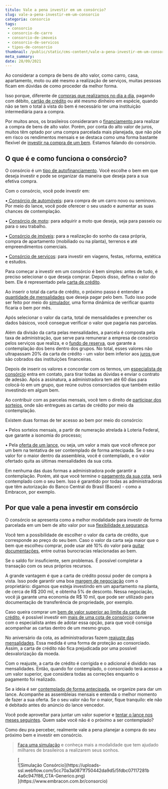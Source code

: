 ```yaml
---
titulo: Vale a pena investir em um consórcio?
slug: vale-a-pena-investir-em-um-consorcio
categoria: consorcio
tags:
 - consorcio
 - consorcio-de-carro
 - consorcio-de-imoveis
 - consorcio-de-servicos
 - tipos-de-consorcio
thumbnail: /public/static/cms-content/vale-a-pena-investir-em-um-consorcio.jpg
meta_summary: 
date: 28/09/2021
---
```

Ao considerar a compra de bens de alto valor, como carro, casa, apartamento, moto ou até mesmo a realização de serviços, muitas pessoas ficam em dúvidas de como proceder da melhor forma.

Isso porque, diferente de [compras que realizamos no dia a dia](https://www.embracon.com.br/blog/como-economizar-nas-contas-de-casa-em-tempos-de-crise-economica), pagando com débito, [cartão de crédito](https://www.embracon.com.br/blog/divida-de-cartao-de-credito-como-sair-dela-e-nao-entrar-mais) ou até mesmo dinheiro em espécie, quando não se tem o total à vista do bem é necessário ter uma instituição intermediária para a compra.

Por muitos anos, os brasileiros consideraram o [financiamento ](https://www.embracon.com.br/blog/financiamento-ou-consorcio-o-que-e-melhor-na-compra-de-um-imovel)para realizar a compra de bens de alto valor. Porém, por conta do alto valor de juros, muitos têm optado por uma compra parcelada mais planejada, que não põe em risco os rendimentos mensais e se destaca como uma forma bastante flexível de [investir na compra de um bem](https://www.embracon.com.br/blog/8-motivos-que-comprovam-que-consorcio-e-investimento). Estamos falando do consórcio.

O que é e como funciona o consórcio?
------------------------------------

O consórcio é um [tipo de autofinanciamento](https://www.embracon.com.br/blog/autofinanciamento-o-que-e-e-como-um-consorcio-pode-ajuda-lo). Você escolhe o bem em que deseja investir e pode se organizar da maneira que deseja para a sua efetiva compra.

Com o consórcio, você pode investir em:

 •[ Consórcio de automóveis](https://www.embracon.com.br/blog/guia-completo-para-a-compra-do-primeiro-carro): para compra de um carro novo ou seminovo. Por meio do lance, você pode oferecer o seu usado e aumentar as suas chances de contemplação.

 • [Consórcio de moto](https://www.embracon.com.br/blog/guia-completo-de-como-comprar-uma-moto-com-consorcio): para adquirir a moto que deseja, seja para passeio ou para o seu trabalho.

 • [Consórcio de imóveis](https://www.embracon.com.br/blog/guia-completo-consorcio-imobiliario): para a realização do sonho da casa própria, compra de apartamento (mobiliado ou na planta), terrenos e até empreendimentos comerciais.

 • [Consórcio de serviços](https://www.embracon.com.br/blog/consorcio-de-servicos-tudo-o-que-voce-precisa-saber-sobre-o-assunto): para investir em viagens, festas, reforma, estética e estudos.

Para começar a investir em um consórcio é bem simples: antes de tudo, é preciso selecionar o que deseja comprar. Depois disso, defina o valor do bem. Ele é representado pela [carta de crédito](https://www.embracon.com.br/blog/tudo-o-que-voce-precisa-saber-sobre-a-carta-de-credito-de-consorcios).

Ao inserir o total da carta de crédito, o próximo passo é entender a [quantidade de mensalidades](https://www.embracon.com.br/blog/11-coisas-que-voce-precisa-saber-sobre-a-parcela-do-consorcio) que deseja pagar pelo bem. Tudo isso pode ser feito por meio do [simulador](https://www.embracon.com.br/blog/entenda-a-importancia-de-fazer-uma-simulacao-antes-de-contratar-um-consorcio), uma forma dinâmica de verificar quanto ficaria o bem por mês.

Após selecionar o valor da carta, total de mensalidades e preencher os dados básicos, você consegue verificar o valor que pagaria nas parcelas.

Além da divisão da carta pelas mensalidades, a parcela é composta pela taxa de administração, que serve para remunerar a empresa de consórcio pelos serviços que realiza, e o [fundo de reserva](https://www.embracon.com.br/blog/entenda-como-funciona-a-devolucao-do-fundo-de-reserva), que garante a contemplação dos bens dentro dos grupos. No total, esses valores não ultrapassam 20% da carta de crédito - um valor bem inferior aos [juros ](https://www.embracon.com.br/blog/consorcio-nao-tem-juros-entenda)que são cobrados das instituições financeiras.

Depois de inserir os valores e concordar com os termos, um [especialista de consórcio](https://www.embracon.com.br/blog/tudo-o-que-voce-precisa-saber-sobre-a-importancia-de-um-consultor-de-consorcio) entra em contato, para tirar todas as dúvidas e enviar o contrato de adesão. Após a assinatura, a administradora tem até 60 dias para colocá-lo em um grupo, que reúne outros consorciados que também estão investindo em algum bem.

Ao contribuir com as parcelas mensais, você tem o direito de [participar dos sorteios](https://www.embracon.com.br/blog/assembleia-de-consorcio-como-funciona), onde são entregues as cartas de crédito por meio da contemplação.

Existem duas formas de ter acesso ao bem por meio do consórcio:

 • Pelos sorteios mensais, a partir de numeração atrelada à Loteria Federal, que garante a isonomia do processo;

 • Pela [oferta de um lance](https://www.embracon.com.br/blog/como-funcionam-os-tipos-de-lances-no-consorcio), ou seja, um valor a mais que você oferece por um bem na tentativa de ser contemplado de forma antecipada. Se o seu valor for o maior dentro da assembleia, você é contemplado, e o valor ofertado quita as últimas mensalidades da sua cota.

Em nenhuma das duas formas a administradora pode garantir a contemplação. Porém, até que você termine o [pagamento da sua cota](https://www.embracon.com.br/blog/entenda-o-que-e-e-como-funciona-uma-cota-de-consorcio), será contemplado com o seu bem. Isso é garantido por todas as administradoras que têm autorização do Banco Central do Brasil (Bacen) - como a Embracon, por exemplo.

Por que vale a pena investir em consórcio
-----------------------------------------

O consórcio se apresenta como a melhor modalidade para investir de forma parcelada em um bem de alto valor por sua [flexibilidade e segurança](https://www.embracon.com.br/blog/consorcio-e-seguro-saiba-mais).

Você tem a possibilidade de escolher o valor da carta de crédito, que corresponde ao preço do seu bem. Caso o valor da carta seja maior que o bem que escolheu comprar, pode usar até 10% do valor para [quitar documentações](https://www.embracon.com.br/blog/qual-e-a-documentacao-necessaria-para-a-compra-de-um-imovel), entre outras burocracias relacionadas ao bem.

Se o saldo for insuficiente, sem problemas. É possível completar a transação com os seus próprios recursos.

A grande vantagem é que a carta de crédito possui poder de compra à vista. Isso pode garantir uma boa [margem de negociação](https://www.embracon.com.br/blog/4-dicas-para-conseguir-uma-boa-negociacao-na-hora-de-adquirir-o-seu-bem) com o proprietário: digamos que esteja investindo em um apartamento na planta, de cerca de R$ 200 mil, e obtenha 5% de desconto. Nessa negociação, você já garante uma economia de R$ 10 mil, que pode ser utilizado para documentação de transferência de propriedade, por exemplo.

Caso queira comprar um [bem de valor superior ao limite da carta de crédito](https://www.embracon.com.br/blog/e-possivel-comprar-um-bem-maior-do-que-minha-carta-de-credito-a-embracon-responde), é possível investir em [mais de uma cota de consórcio](https://www.embracon.com.br/blog/afinal-posso-fazer-mais-de-um-consorcio-ao-mesmo-tempo-entenda): converse com o especialista antes de adotar essa opção, para que você consiga acompanhar as cartas dentro de um mesmo grupo.

No aniversário da cota, as administradoras fazem [reajuste das mensalidades](https://www.embracon.com.br/blog/reajuste-consorcio-como-e-feito). Essa medida é uma forma de proteção ao consorciado. Assim, a carta de crédito não fica prejudicada por uma possível desvalorização da moeda.

Com o reajuste, a carta de crédito é corrigida e o adicional é dividido nas mensalidades. Então, quando for contemplado, o consorciado terá acesso a um valor superior, que considera todas as correções enquanto o pagamento foi realizado.

Se a ideia é ser [contemplado de forma antecipada](https://www.embracon.com.br/blog/antecipar-parcelas-do-consorcio-vale-a-pena), se organize para dar um lance. Acompanhe as assembleias mensais e entenda o melhor momento de fazer a sua oferta. Se o seu valor não for o maior, fique tranquilo: ele não é debitado antes do anúncio do lance vencedor.

Você pode aproveitar para juntar um valor superior e [tentar o lance nos meses seguintes](https://www.embracon.com.br/blog/como-fazer-oferta-de-lance-em-consorcio). Quem sabe você não é o próximo a ser contemplado?

Como deu pra perceber, realmente vale a pena planejar a compra do seu próximo bem e investir em consórcio.

> [Faça uma simulação](https://www.embracon.com.br/consorcio) e conheça mais a modalidade que tem ajudado milhares de brasileiros a realizarem seus sonhos.

<figure class="w-richtext-figure-type-image w-richtext-align-center">[<div>![Simulação Consórcio](https://uploads-ssl.webflow.com/5cc70a3a0871f750442da9d5/5fdbc07117281b4a6c947f86_CTA-Generico.png)</div>](https://www.embracon.com.br/consorcio)</figure>
